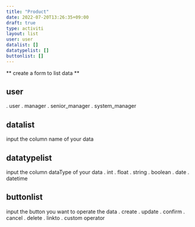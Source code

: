 ```yaml
---
title: "Product"
date: 2022-07-20T13:26:35+09:00
draft: true
type: activiti
layout: list
user: user
datalist: []
datatypelist: []
buttonlist: []
---
```


** create a form to list data **

## user
. user
. manager
. senior_manager
. system_manager
## datalist
input the column name of your data
## datatypelist
input the column dataType of your data
. int
. float
. string
. boolean
. date
. datetime
## buttonlist
input the button you want to operate the data
. create
. update
. confirm
. cancel
. delete
. linkto
. custom operator